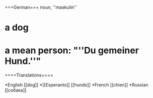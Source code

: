 ===German===
noun, ''maskulin''

# a dog
# a mean person: "''Du gemeiner Hund.''"

====Translations====

*English [[dog]]
*[[Esperanto]] [[hundo]]
*French [[chien]]
*Russian [[собака]]